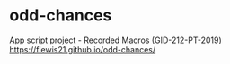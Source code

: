# odd-chances

App script project - Recorded Macros (GID-212-PT-2019)
https://flewis21.github.io/odd-chances/